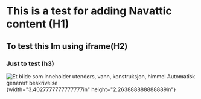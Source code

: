 # This is a test for adding Navattic content (H1)

## To test this Im using iframe(H2)

### Just to test (h3)

![Et bilde som inneholder utendørs, vann, konstruksjon, himmel
Automatisk generert
beskrivelse](vertopal_f26d6ff3ee1048b1bf35bf97a4ef97de/media/image1.jpg){width="3.4027777777777777in"
height="2.263888888888889in"}
